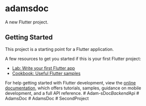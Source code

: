 # adamsdoc

A new Flutter project.

## Getting Started

This project is a starting point for a Flutter application.

A few resources to get you started if this is your first Flutter project:

- [Lab: Write your first Flutter app](https://docs.flutter.dev/get-started/codelab)
- [Cookbook: Useful Flutter samples](https://docs.flutter.dev/cookbook)

For help getting started with Flutter development, view the
[online documentation](https://docs.flutter.dev/), which offers tutorials,
samples, guidance on mobile development, and a full API reference.
#   A d a m - s D o c _ B a c k e n d _ A p i  
 #   A d a m s D o c  
 #   A d a m s D o c  
 #   S e c o n d P r o j e c t  
 